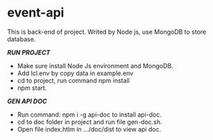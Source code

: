 # event-api

This is back-end of project. Writed by Node js, use MongoDB to store database.


***RUN PROJECT***
- Make sure install Node Js environment and MongoDB.
- Add lcl.env by copy data in example.env
- cd to project, run command npm install
- npm start.

***GEN API DOC***
- Run command: npm i -g api-doc to install api-doc.
- cd to doc folder in project and run file gen-doc.sh.
- Open file index.htlm in .../doc/dist to view api doc.



